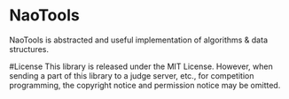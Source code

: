 # NaoTools
NaoTools is abstracted and useful implementation of algorithms & data structures.

#License
This library is released under the MIT License. However, when sending a part of this library
to a judge server, etc., for competition programming, the copyright notice and permission 
notice may be omitted.